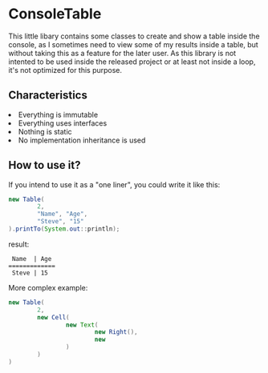 # ConsoleTable
This little libary contains some classes to create and show a table inside the console,
as I sometimes need to view some of my results inside a table, but without taking this
as a feature for the later user. 
As this library is not intented to be used inside the released project or at least not
inside a loop, it's not optimized for this purpose. 

## Characteristics
<lo>
    <li>Everything is immutable</li>
    <li>Everything uses interfaces</li>
    <li>Nothing is static</li>
    <li>No implementation inheritance is used</li>
</lo>

## How to use it?
If you intend to use it as a "one liner", you could write it like this:
```Java
new Table(
        2,
        "Name", "Age",
        "Steve", "15"
).printTo(System.out::println);
```
result:
```
 Name  | Age
============= 
 Steve | 15  
```

More complex example:
```java
new Table(
        2,
        new Cell(
                new Text(
                        new Right(),
                        new 
                )
        )
)
```